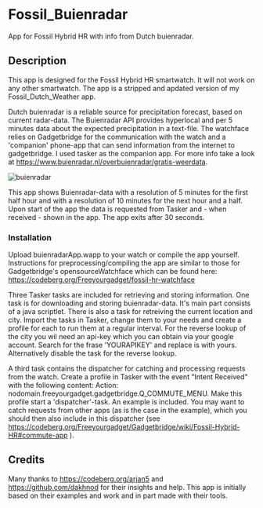 # Fossil_Buienradar
App for Fossil Hybrid HR with info from Dutch buienradar.

## Description
This app is designed for the Fossil Hybrid HR smartwatch. It will not work on any other smartwatch. The app is a stripped and apdated version of my Fossil_Dutch_Weather app.

Dutch buienradar is a reliable source for precipitation forecast, based on current radar-data. The Buienradar API provides hyperlocal and per 5 minutes data about the expected precipitation in a text-file. The watchface relies on Gadgetbridge for the communication with the watch and a 'companion' phone-app that can send information from the internet to gadgetbridge. I used tasker as the companion app. For more info take a look at https://www.buienradar.nl/overbuienradar/gratis-weerdata.

![buienradar](https://github.com/gjkrediet/Fossil_Buienradar/assets/20277013/9b54d459-6aff-4dcf-871d-ce933f424edf)

This app shows Buienradar-data with a resolution of 5 minutes for the first half hour and with a resolution of 10 minutes for the next hour and a half. Upon start of the app the data is requested from Tasker and - when received - shown in the app. The app exits after 30 seconds.

### Installation
Upload buienradarApp.wapp to your watch or compile the app yourself. Instructions for preprocessing/compiling the app are similar to those for Gadgetbridge's opensourceWatchface which can be found here: https://codeberg.org/Freeyourgadget/fossil-hr-watchface

Three Tasker tasks are included for retrieving and storing information. One task is for downloading and storing buienradar-data. It's main part consists of a java scriptlet.
There is also a task for retreiving the current location and city. Import the tasks in Tasker, change them to your needs and create a profile for each to run them at a regular interval. For the reverse lookup of the city you wil need an api-key which you can obtain via your google account. Search for the frase 'YOURAPIKEY' and replace is with yours. Alternatively disable the task for the reverse lookup. 

A third task contains the dispatcher for catching and processing requests from the watch. Create a profile in Tasker with the event "Intent Received" with the following content: Action: nodomain.freeyourgadget.gadgetbridge.Q_COMMUTE_MENU. Make this profile start a 'dispatcher'-task. An example is included. You may want to catch requests from other apps (as is the case in the example), which you should then also include in this dispatcher (see https://codeberg.org/Freeyourgadget/Gadgetbridge/wiki/Fossil-Hybrid-HR#commute-app ).

## Credits
Many thanks to https://codeberg.org/arjan5 and https://github.com/dakhnod for their insights and help. This app is initially based on their examples and work and in part made with their tools.
